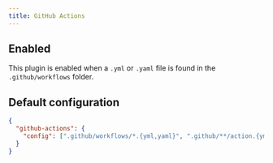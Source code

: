 ```yaml
---
title: GitHub Actions
---
```


## Enabled

This plugin is enabled when a `.yml` or `.yaml` file is found in the
`.github/workflows` folder.

## Default configuration

```json
{
  "github-actions": {
    "config": [".github/workflows/*.{yml,yaml}", ".github/**/action.{yml,yaml}"]
  }
}
```
